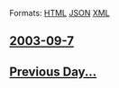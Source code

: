 
Formats: [HTML](2003/09/7/index.html)  [JSON](2003/09/7/index.json)  [XML](2003/09/7/index.xml)  

## [2003-09-7](/news/2003/09/7/index.md)

## [Previous Day...](/news/2003/09/6/index.md)

